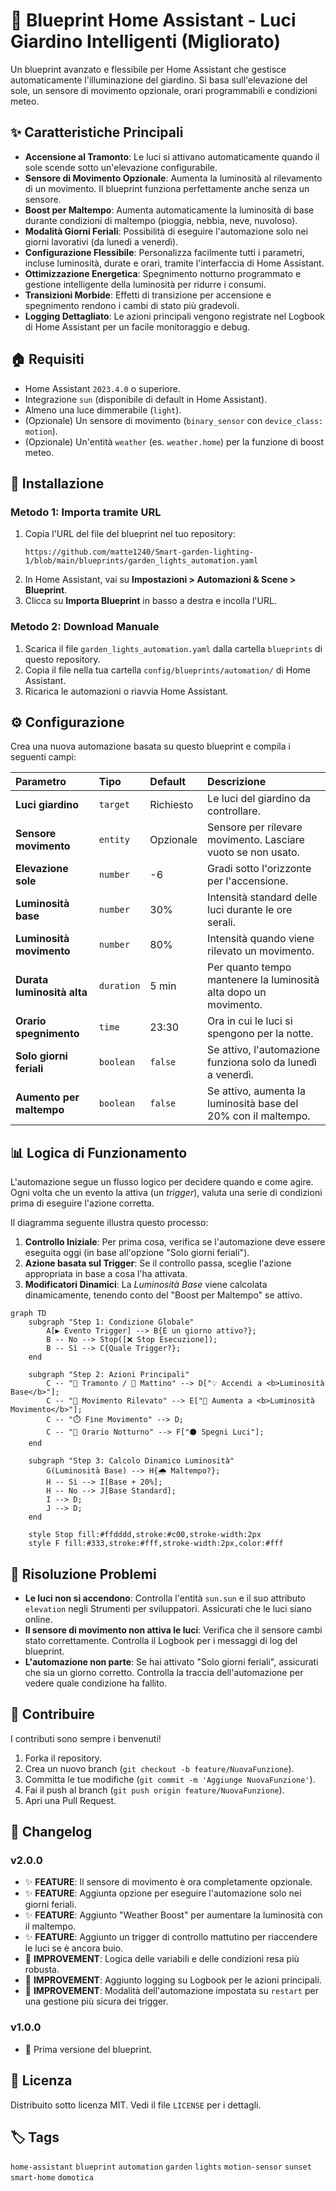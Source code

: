 # 🌅 Blueprint Home Assistant - Luci Giardino Intelligenti (Migliorato)

Un blueprint avanzato e flessibile per Home Assistant che gestisce automaticamente l'illuminazione del giardino. Si basa sull'elevazione del sole, un sensore di movimento opzionale, orari programmabili e condizioni meteo.

## ✨ Caratteristiche Principali

- **Accensione al Tramonto**: Le luci si attivano automaticamente quando il sole scende sotto un'elevazione configurabile.
- **Sensore di Movimento Opzionale**: Aumenta la luminosità al rilevamento di un movimento. Il blueprint funziona perfettamente anche senza un sensore.
- **Boost per Maltempo**: Aumenta automaticamente la luminosità di base durante condizioni di maltempo (pioggia, nebbia, neve, nuvoloso).
- **Modalità Giorni Feriali**: Possibilità di eseguire l'automazione solo nei giorni lavorativi (da lunedì a venerdì).
- **Configurazione Flessibile**: Personalizza facilmente tutti i parametri, incluse luminosità, durate e orari, tramite l'interfaccia di Home Assistant.
- **Ottimizzazione Energetica**: Spegnimento notturno programmato e gestione intelligente della luminosità per ridurre i consumi.
- **Transizioni Morbide**: Effetti di transizione per accensione e spegnimento rendono i cambi di stato più gradevoli.
- **Logging Dettagliato**: Le azioni principali vengono registrate nel Logbook di Home Assistant per un facile monitoraggio e debug.

## 🏠 Requisiti

- Home Assistant `2023.4.0` o superiore.
- Integrazione `sun` (disponibile di default in Home Assistant).
- Almeno una luce dimmerabile (`light`).
- (Opzionale) Un sensore di movimento (`binary_sensor` con `device_class: motion`).
- (Opzionale) Un'entità `weather` (es. `weather.home`) per la funzione di boost meteo.

## 🚀 Installazione

### Metodo 1: Importa tramite URL
1.  Copia l'URL del file del blueprint nel tuo repository:
    ```
    https://github.com/matte1240/Smart-garden-lighting-1/blob/main/blueprints/garden_lights_automation.yaml
    ```
2.  In Home Assistant, vai su **Impostazioni > Automazioni & Scene > Blueprint**.
3.  Clicca su **Importa Blueprint** in basso a destra e incolla l'URL.

### Metodo 2: Download Manuale
1.  Scarica il file `garden_lights_automation.yaml` dalla cartella `blueprints` di questo repository.
2.  Copia il file nella tua cartella `config/blueprints/automation/` di Home Assistant.
3.  Ricarica le automazioni o riavvia Home Assistant.

## ⚙️ Configurazione

Crea una nuova automazione basata su questo blueprint e compila i seguenti campi:

| Parametro | Tipo | Default | Descrizione |
| :--- | :--- | :--- | :--- |
| **Luci giardino** | `target` | Richiesto | Le luci del giardino da controllare. |
| **Sensore movimento** | `entity` | Opzionale | Sensore per rilevare movimento. Lasciare vuoto se non usato. |
| **Elevazione sole** | `number` | -6 | Gradi sotto l'orizzonte per l'accensione. |
| **Luminosità base** | `number` | 30% | Intensità standard delle luci durante le ore serali. |
| **Luminosità movimento** | `number` | 80% | Intensità quando viene rilevato un movimento. |
| **Durata luminosità alta** | `duration` | 5 min | Per quanto tempo mantenere la luminosità alta dopo un movimento. |
| **Orario spegnimento** | `time` | 23:30 | Ora in cui le luci si spengono per la notte. |
| **Solo giorni feriali** | `boolean` | `false` | Se attivo, l'automazione funziona solo da lunedì a venerdì. |
| **Aumento per maltempo** | `boolean` | `false` | Se attivo, aumenta la luminosità base del 20% con il maltempo. |

## 📊 Logica di Funzionamento

L'automazione segue un flusso logico per decidere quando e come agire. Ogni volta che un evento la attiva (un *trigger*), valuta una serie di condizioni prima di eseguire l'azione corretta.

Il diagramma seguente illustra questo processo:

1.  **Controllo Iniziale**: Per prima cosa, verifica se l'automazione deve essere eseguita oggi (in base all'opzione "Solo giorni feriali").
2.  **Azione basata sul Trigger**: Se il controllo passa, sceglie l'azione appropriata in base a cosa l'ha attivata.
3.  **Modificatori Dinamici**: La *Luminosità Base* viene calcolata dinamicamente, tenendo conto del "Boost per Maltempo" se attivo.

```mermaid
graph TD
    subgraph "Step 1: Condizione Globale"
        A[▶️ Evento Trigger] --> B{È un giorno attivo?};
        B -- No --> Stop([❌ Stop Esecuzione]);
        B -- Sì --> C{Quale Trigger?};
    end

    subgraph "Step 2: Azioni Principali"
        C -- "🌅 Tramonto / 🌇 Mattino" --> D["💡 Accendi a <b>Luminosità Base</b>"];
        C -- "🚶 Movimento Rilevato" --> E["🔆 Aumenta a <b>Luminosità Movimento</b>"];
        C -- "⏱️ Fine Movimento" --> D;
        C -- "🌙 Orario Notturno" --> F["⚫ Spegni Luci"];
    end

    subgraph "Step 3: Calcolo Dinamico Luminosità"
        G(Luminosità Base) --> H{🌧️ Maltempo?};
        H -- Sì --> I[Base + 20%];
        H -- No --> J[Base Standard];
        I --> D;
        J --> D;
    end

    style Stop fill:#ffdddd,stroke:#c00,stroke-width:2px
    style F fill:#333,stroke:#fff,stroke-width:2px,color:#fff
```

## 🐛 Risoluzione Problemi

-   **Le luci non si accendono**: Controlla l'entità `sun.sun` e il suo attributo `elevation` negli Strumenti per sviluppatori. Assicurati che le luci siano online.
-   **Il sensore di movimento non attiva le luci**: Verifica che il sensore cambi stato correttamente. Controlla il Logbook per i messaggi di log del blueprint.
-   **L'automazione non parte**: Se hai attivato "Solo giorni feriali", assicurati che sia un giorno corretto. Controlla la traccia dell'automazione per vedere quale condizione ha fallito.

## 🤝 Contribuire

I contributi sono sempre i benvenuti!

1.  Forka il repository.
2.  Crea un nuovo branch (`git checkout -b feature/NuovaFunzione`).
3.  Committa le tue modifiche (`git commit -m 'Aggiunge NuovaFunzione'`).
4.  Fai il push al branch (`git push origin feature/NuovaFunzione`).
5.  Apri una Pull Request.

## 📝 Changelog

### v2.0.0
-   ✨ **FEATURE**: Il sensore di movimento è ora completamente opzionale.
-   ✨ **FEATURE**: Aggiunta opzione per eseguire l'automazione solo nei giorni feriali.
-   ✨ **FEATURE**: Aggiunto "Weather Boost" per aumentare la luminosità con il maltempo.
-   ✨ **FEATURE**: Aggiunto un trigger di controllo mattutino per riaccendere le luci se è ancora buio.
-   🔧 **IMPROVEMENT**: Logica delle variabili e delle condizioni resa più robusta.
-   🔧 **IMPROVEMENT**: Aggiunto logging su Logbook per le azioni principali.
-   🔧 **IMPROVEMENT**: Modalità dell'automazione impostata su `restart` per una gestione più sicura dei trigger.

### v1.0.0
-   🎉 Prima versione del blueprint.

## 📄 Licenza

Distribuito sotto licenza MIT. Vedi il file `LICENSE` per i dettagli.

## 🏷️ Tags

`home-assistant` `blueprint` `automation` `garden` `lights` `motion-sensor` `sunset` `smart-home` `domotica`